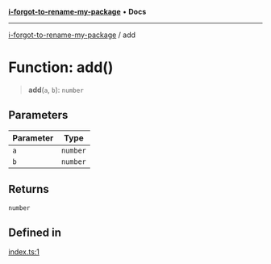 [**i-forgot-to-rename-my-package**](../README.md) • **Docs**

---

[i-forgot-to-rename-my-package](../README.md) / add

# Function: add()

> **add**(`a`, `b`): `number`

## Parameters

| Parameter | Type     |
| --------- | -------- |
| `a`       | `number` |
| `b`       | `number` |

## Returns

`number`

## Defined in

[index.ts:1](https://github.com/ericvera/ts-lib-template/blob/main/src/index.ts#L1)
